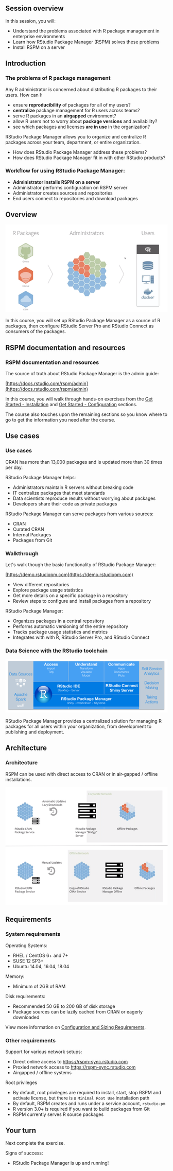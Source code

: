 
## Session overview

In this session, you will:

* Understand the problems associated with R package management in enterprise environments
* Learn how RStudio Package Manager (RSPM) solves these problems
* Install RSPM on a server




## Introduction



### The problems of R package management

Any R administrator is concerned about distributing R packages to their users.
How can I:

* ensure **reproducibility** of packages for all of my users?
* **centralize** package management for R users across teams?
* serve R packages in an **airgapped** environment?
* allow R users not to worry about **package versions** and availability?
* see which packages and licenses **are in use** in the organization?


RStudio Package Manager allows you to organize and centralize R packages across
your team, department, or entire organization.

* How does RStudio Package Manager address these problems?
* How does RStudio Package Manager fit in with other RStudio products?



### Workflow for using RStudio Package Manager:

* **Administrator installs RSPM on a server**
* Administrator performs configuration on RSPM server
* Administrator creates sources and repositories
* End users connect to repositories and download packages




## Overview

![image](assets/rspm-packages.png)

In this course, you will set up RStudio Package Manager as a source of R
packages, then configure RStudio Server Pro and RStudio Connect as consumers of
the packages.



## RSPM documentation and resources



### RSPM documentation and resources

The source of truth about RStudio Package Manager is the admin guide:

[https://docs.rstudio.com/rspm/admin](https://docs.rstudio.com/rspm/admin)

In this course, you will walk through hands-on exercises from the
[Get Started - Installation](https://docs.rstudio.com/rspm/admin/getting-started.html) and
[Get Started - Configuration](https://docs.rstudio.com/rspm/admin/quickstarts.html) sections.

The course also touches upon the remaining sections so you know where to go to get the
information you need after the course.



## Use cases



### Use cases

CRAN has more than 13,000 packages and is updated more than 30 times per day.

RStudio Package Manager helps:

* Administrators maintain R servers without breaking code
* IT centralize packages that meet standards
* Data scientists reproduce results without worrying about packages
* Developers share their code as private packages

RStudio Package Manager can serve packages from various sources:

* CRAN
* Curated CRAN
* Internal Packages
* Packages from Git



### Walkthrough

Let's walk though the basic functionality of RStudio Package Manager:

[https://demo.rstudiopm.com](https://demo.rstudiopm.com)

* View different repositories
* Explore package usage statistics
* Get more details on a specific package in a repository
* Review steps to configure and install packages from a repository

RStudio Package Manager:

* Organizes packages in a central repository
* Performs automatic versioning of the entire repository
* Tracks package usage statistics and metrics
* Integrates with with R, RStudio Server Pro, and RStudio Connect



### Data Science with the RStudio toolchain

![image](assets/rstudio-toolchain.png)

RStudio Package Manager provides a centralized solution for managing R packages
for all users within your organization, from development to publishing and
deployment.



## Architecture



### Architecture

RSPM can be used with direct access to CRAN or in air-gapped / offline
installations.

![image](assets/rspm-architecture.png)




## Requirements



### System requirements

Operating Systems:

* RHEL / CentOS 6+ and 7+
* SUSE 12 SP3+
* Ubuntu 14.04, 16.04, 18.04

Memory: 

* Minimum of 2GB of RAM

Disk requirements:

* Recommended 50 GB to 200 GB of disk storage
* Package sources can be lazily cached from CRAN or eagerly downloaded

View more information on [Configuration and Sizing
Requirements](https://support.rstudio.com/hc/en-us/articles/115002344588-Configuration-and-sizing-recommendations).



### Other requirements

Support for various network setups:

* Direct online access to https://rspm-sync.rstudio.com
* Proxied network access to https://rspm-sync.rstudio.com
* Airgapped / offline systems

Root privileges

* By default, root privileges are required to install, start, stop RSPM and activate license, but there is a `Minimal Root Use` installation path
* By default, RSPM creates and runs under a service account, `rstudio-pm`
* R version 3.0+ is required if you want to build packages from Git
* RSPM currently serves R source packages




## Your turn







Next complete the exercise.

Signs of success:

* RStudio Package Manager is up and running!
